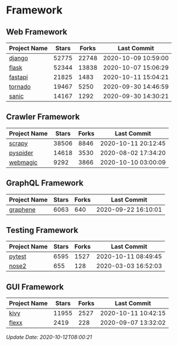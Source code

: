 # Framework

## Web Framework

| Project Name | Stars | Forks | Last Commit |
| ------------ | ----- | ----- | ----------- |
| [django](https://github.com/django/django) | 52775 | 22748 | 2020-10-09 10:59:00 |
| [flask](https://github.com/pallets/flask) | 52344 | 13838 | 2020-10-07 15:06:29 |
| [fastapi](https://github.com/tiangolo/fastapi) | 21825 | 1483 | 2020-10-11 15:04:21 |
| [tornado](https://github.com/tornadoweb/tornado) | 19467 | 5250 | 2020-09-30 14:46:59 |
| [sanic](https://github.com/huge-success/sanic) | 14167 | 1292 | 2020-09-30 14:30:21 |

## Crawler Framework

| Project Name | Stars | Forks | Last Commit |
| ------------ | ----- | ----- | ----------- |
| [scrapy](https://github.com/scrapy/scrapy) | 38506 | 8846 | 2020-10-11 20:12:45 |
| [pyspider](https://github.com/binux/pyspider) | 14618 | 3530 | 2020-08-02 17:34:20 |
| [webmagic](https://github.com/code4craft/webmagic) | 9292 | 3866 | 2020-10-10 03:00:09 |

## GraphQL Framework

| Project Name | Stars | Forks | Last Commit |
| ------------ | ----- | ----- | ----------- |
| [graphene](https://github.com/graphql-python/graphene) | 6063 | 640 | 2020-09-22 16:10:01 |

## Testing Framework

| Project Name | Stars | Forks | Last Commit |
| ------------ | ----- | ----- | ----------- |
| [pytest](https://github.com/pytest-dev/pytest) | 6595 | 1527 | 2020-10-11 08:49:45 |
| [nose2](https://github.com/nose-devs/nose2) | 655 | 128 | 2020-03-03 16:52:03 |

## GUI Framework

| Project Name | Stars | Forks | Last Commit |
| ------------ | ----- | ----- | ----------- |
| [kivy](https://github.com/kivy/kivy) | 11955 | 2527 | 2020-10-11 10:42:15 |
| [flexx](https://github.com/flexxui/flexx) | 2419 | 228 | 2020-09-07 13:32:02 |

*Update Date: 2020-10-12T08:00:21*